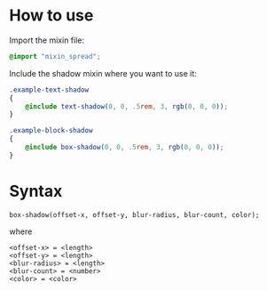 # How to use

Import the mixin file:

```scss
@import "mixin_spread";
```

Include the shadow mixin where you want to use it:

```scss
.example-text-shadow
{
    @include text-shadow(0, 0, .5rem, 3, rgb(0, 0, 0));
}

.example-block-shadow
{
    @include box-shadow(0, 0, .5rem, 3, rgb(0, 0, 0));
}
```

# Syntax

```
box-shadow(offset-x, offset-y, blur-radius, blur-count, color);
```

where

```
<offset-x> = <length>
<offset-y> = <length>
<blur-radius> = <length>
<blur-count> = <number>
<color> = <color>
```
